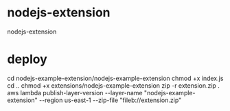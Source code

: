 # nodejs-extension
nodejs-extension


# deploy
cd nodejs-example-extension/nodejs-example-extension
chmod +x index.js
cd ..
chmod +x extensions/nodejs-example-extension
zip -r extension.zip .
aws lambda publish-layer-version --layer-name "nodejs-example-extension" --region us-east-1 --zip-file  "fileb://extension.zip"
